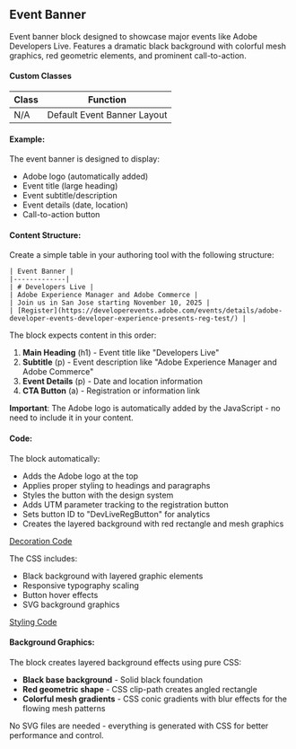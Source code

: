 ## Event Banner

Event banner block designed to showcase major events like Adobe Developers Live. Features a dramatic black background with colorful mesh graphics, red geometric elements, and prominent call-to-action.

#### Custom Classes 
|  Class | Function   |  
|--------|------------|
| N/A | Default Event Banner Layout |  

#### Example:

The event banner is designed to display:
- Adobe logo (automatically added)
- Event title (large heading)
- Event subtitle/description
- Event details (date, location)
- Call-to-action button

#### Content Structure:

Create a simple table in your authoring tool with the following structure:

```
| Event Banner |
|-------------|
| # Developers Live |
| Adobe Experience Manager and Adobe Commerce |
| Join us in San Jose starting November 10, 2025 |
| [Register](https://developerevents.adobe.com/events/details/adobe-developer-events-developer-experience-presents-reg-test/) |
```

The block expects content in this order:
1. **Main Heading** (h1) - Event title like "Developers Live"
2. **Subtitle** (p) - Event description like "Adobe Experience Manager and Adobe Commerce"
3. **Event Details** (p) - Date and location information
4. **CTA Button** (a) - Registration or information link

**Important**: The Adobe logo is automatically added by the JavaScript - no need to include it in your content.

#### Code:

The block automatically:
- Adds the Adobe logo at the top
- Applies proper styling to headings and paragraphs
- Styles the button with the design system
- Adds UTM parameter tracking to the registration button
- Sets button ID to "DevLiveRegButton" for analytics
- Creates the layered background with red rectangle and mesh graphics

[Decoration Code](event-banner.js)

The CSS includes:
- Black background with layered graphic elements
- Responsive typography scaling
- Button hover effects
- SVG background graphics

[Styling Code](event-banner.css)

#### Background Graphics:

The block creates layered background effects using pure CSS:
- **Black base background** - Solid black foundation
- **Red geometric shape** - CSS clip-path creates angled rectangle
- **Colorful mesh gradients** - CSS conic gradients with blur effects for the flowing mesh patterns

No SVG files are needed - everything is generated with CSS for better performance and control.
